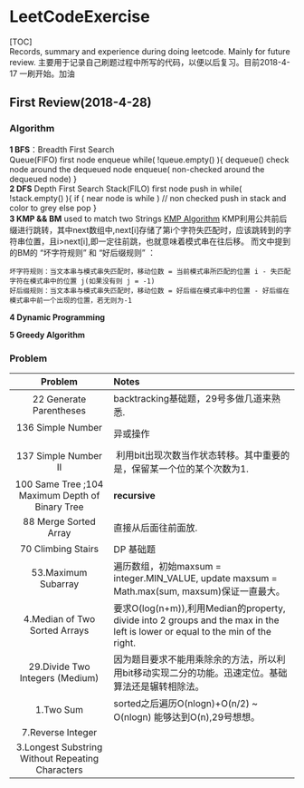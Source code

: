 # LeetCodeExercise  
[TOC]  
Records, summary and experience during doing leetcode. Mainly for future review. 
主要用于记录自己刷题过程中所写的代码，以便以后复习。目前2018-4-17 一刷开始。加油
## First Review(2018-4-28)
### Algorithm
**1 BFS**：Breadth First Search  
Queue(FIFO)
first node enqueue
while( !queue.empty() ){
  dequeue()
  check node around the dequeued node
  enqueue( non-checked around the dequeued node)
}  
**2 DFS** Depth First Search
Stack(FILO)
first node push in
while( !stack.empty() ){
  if ( near node is while ) // non checked
    push in stack and color to grey
  else
    pop 
}  
**3 KMP && BM** used to match two Strings
[KMP Algorithm](https://blog.csdn.net/qq_33583069/article/details/51922494) 
KMP利用公共前后缀进行跳转，其中next数组中,next[i]存储了第i个字符失匹配时，应该跳转到的字符串位置，且i>next[i],即一定往前跳，也就意味着模式串在往后移。
而文中提到的BM的 “坏字符规则” 和 “好后缀规则” ：  
```
坏字符规则：当文本串与模式串失匹配时，移动位数 = 当前模式串所匹配的位置 i - 失匹配字符在模式串中的位置 j(如果没有则 j = -1)
好后缀规则：当文本串与模式串失匹配时，移动位数 = 好后缀在模式串中的位置 - 好后缀在模式串中前一个出现的位置，若无则为-1
```
**4 Dynamic Programming**

  
**5 Greedy Algorithm**

### Problem
Problem | Notes
:-:|:-
22 Generate Parentheses  |backtracking基础题，29号多做几道来熟悉.
136 Simple Number  |异或操作
137 Simple Number II | 利用bit出现次数当作状态转移。其中重要的是，保留某一个位的某个次数为1.
100 Same Tree ;104 Maximum Depth of Binary Tree |**recursive**
88 Merge Sorted Array |直接从后面往前面放.
70 Climbing Stairs | DP 基础题
53.Maximum Subarray | 遍历数组，初始maxsum = integer.MIN_VALUE, update maxsum = Math.max(sum, maxsum)保证一直最大。
4.Median of Two Sorted Arrays| 要求O(log(n+m)),利用Median的property, divide into 2 groups and the max in the left is lower or equal to the min of the right.
29.Divide Two Integers (Medium) | 因为题目要求不能用乘除余的方法，所以利用bit移动实现二分的功能。迅速定位。基础算法还是辗转相除法。
1.Two Sum | sorted之后遍历O(nlogn)+O(n/2) ~ O(nlogn) 能够达到O(n),29号想想。
7.Reverse Integer|
3.Longest Substring Without Repeating Characters|
